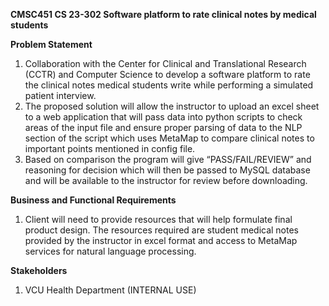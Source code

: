 ﻿**CMSC451 CS 23-302 Software platform to rate clinical notes by medical students**

**Problem Statement**

1. Collaboration with the Center for Clinical and Translational Research (CCTR) and Computer Science to develop a software platform to rate the clinical notes medical students write while performing a simulated patient interview.
1. The proposed solution will allow the instructor to upload an excel sheet to a web application that will pass data into python scripts to check areas of the input file and ensure proper parsing of data to the NLP section of the script which uses MetaMap to compare clinical notes to important points mentioned in config file.
1. Based on comparison the program will give “PASS/FAIL/REVIEW” and reasoning for decision which will then be passed to MySQL database and will be available to the instructor for review before downloading.

**Business and Functional Requirements**

1. Client will need to provide resources that will help formulate final product design. The resources required are student medical notes provided by the instructor in excel format and access to MetaMap services for natural language processing.

**Stakeholders**

1. VCU Health Department (INTERNAL USE) 

